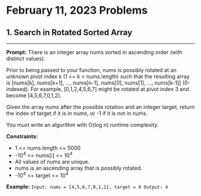 # February 11, 2023 Problems

## 1. Search in Rotated Sorted Array

---
**Prompt:** There is an integer array nums sorted in ascending order (with distinct values).

Prior to being passed to your function, nums is possibly rotated at an unknown pivot index k (1 <= k < nums.length) such that the resulting array is [nums[k], nums[k+1], ..., nums[n-1], nums[0], nums[1], ..., nums[k-1]] (0-indexed). For example, [0,1,2,4,5,6,7] might be rotated at pivot index 3 and become [4,5,6,7,0,1,2].

Given the array nums after the possible rotation and an integer target, return the index of target if it is in nums, or -1 if it is not in nums.

You must write an algorithm with O(log n) runtime complexity.

**Constraints:**
- 1 <= nums.length <= 5000 
- -10<sup>4</sup> <= nums[i] <= 10<sup>4</sup> 
- All values of nums are unique. 
- nums is an ascending array that is possibly rotated. 
- -10<sup>4</sup> <= target <= 10<sup>4</sup>

**Example:**
`Input: nums = [4,5,6,7,0,1,2], target = 0
Output: 4`